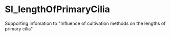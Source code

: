 # SI_lengthOfPrimaryCilia
Supporting infomation to "Influence of cultivation methods on the lengths of primary cilia"
